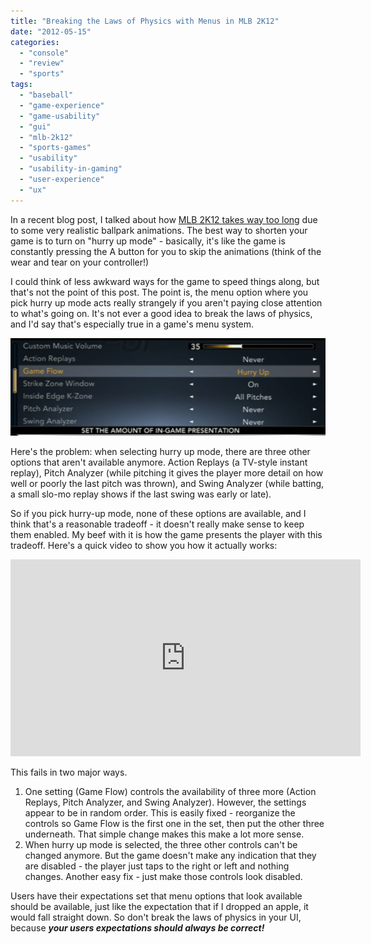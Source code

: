 ```yaml
---
title: "Breaking the Laws of Physics with Menus in MLB 2K12"
date: "2012-05-15"
categories: 
  - "console"
  - "review"
  - "sports"
tags: 
  - "baseball"
  - "game-experience"
  - "game-usability"
  - "gui"
  - "mlb-2k12"
  - "sports-games"
  - "usability"
  - "usability-in-gaming"
  - "user-experience"
  - "ux"
---
```


In a recent blog post, I talked about how [MLB 2K12 takes way too long](http://www.thatgamesux.com/mlb-2k12-mastering-gratuitous-animation/ "MLB 2K12: Annoyingly Realistic Animation") due to some very realistic ballpark animations. The best way to shorten your game is to turn on "hurry up mode" - basically, it's like the game is constantly pressing the A button for you to skip the animations (think of the wear and tear on your controller!)

I could think of less awkward ways for the game to speed things along, but that's not the point of this post. The point is, the menu option where you pick hurry up mode acts really strangely if you aren't paying close attention to what's going on. It's not ever a good idea to break the laws of physics, and I'd say that's especially true in a game's menu system.

![An image of the menu showing Game Flow among other options](images/hurry-up-screencap-1024x318.png "hurry up screencap")

Here's the problem: when selecting hurry up mode, there are three other options that aren't available anymore. Action Replays (a TV-style instant replay), Pitch Analyzer (while pitching it gives the player more detail on how well or poorly the last pitch was thrown), and Swing Analyzer (while batting, a small slo-mo replay shows if the last swing was early or late).

So if you pick hurry-up mode, none of these options are available, and I think that's a reasonable tradeoff - it doesn't really make sense to keep them enabled. My beef with it is how the game presents the player with this tradeoff. Here's a quick video to show you how it actually works:

<iframe width="560" height="315" src="https://www.youtube.com/embed/Y4KUYT3791c?si=8M90BasaTS_v_F-o" title="YouTube video player" frameborder="0" allow="accelerometer; autoplay; clipboard-write; encrypted-media; gyroscope; picture-in-picture; web-share" allowfullscreen></iframe>

This fails in two major ways.

1. One setting (Game Flow) controls the availability of three more (Action Replays, Pitch Analyzer, and Swing Analyzer). However, the settings appear to be in random order. This is easily fixed - reorganize the controls so Game Flow is the first one in the set, then put the other three underneath. That simple change makes this make a lot more sense.
2. When hurry up mode is selected, the three other controls can't be changed anymore. But the game doesn't make any indication that they are disabled - the player just taps to the right or left and nothing changes. Another easy fix - just make those controls look disabled.

Users have their expectations set that menu options that look available should be available, just like the expectation that if I dropped an apple, it would fall straight down. So don't break the laws of physics in your UI, because _**your users expectations should always be correct!**_
